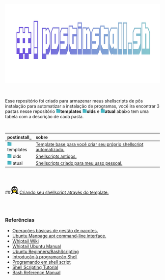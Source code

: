 <br>

<p align="center">
  <img width="922" height="257" src="assets/postinstall.png">
</p>

<br>

Esse repositório foi criado para armazenar meus shellscripts de pôs instalação para automatizar a instalação de programas, você ira encontrar 3 pastas nesse repositório <img width="14" height="" src="assets/icons/folder.png">**templates** <img width="14" height="" src="assets/icons/folder.png">**olds** e <img width="14" height="" src="assets/icons/folder.png">**atual** abaixo tem uma tabela com a descrição de cada pasta. 


<br>

postinstall_ | sobre
:------ | :------ 
 <img width="14" height="" src="assets/icons/folder.png">templates | [Template base para você criar seu próprio shellscript automatizado.](https://github.com/odiegoduarte/postinstall/tree/master/templates)
<img width="14" height="" src="assets/icons/folder.png"> olds | [Shellscripts antigos.](https://github.com/odiegoduarte/postinstall/tree/master/old)
 <img width="14" height="" src="assets/icons/folder.png"> atual |[Shellscripts criado para meu usso pessoal.](https://github.com/odiegoduarte/postinstall/tree/master/atual)


<br> <br>

##<img width="25" height="" src="/assets/icons/linux.png"> [Criando seu shellscript através do template.](https://github.com/odiegoduarte/postinstall/blob/master/templates/criando_seu_shellscript.md)

<br> <br>

### Referências

- [Operações básicas de gestão de pacotes.](https://www.debian.org/doc/manuals/debian-reference/ch02.pt.html#_basic_package_management_operations)
- [Ubuntu Manpage apt command-line interface.](https://manpages.ubuntu.com/manpages/focal/man8/apt.8.html)
- [Whiptail Wiki](https://en.wikibooks.org/wiki/Bash_Shell_Scripting/Whiptail)
- [Whiptail Ubuntu Manual](http://manpages.ubuntu.com/manpages/focal/man1/whiptail.1.html)
- [Ubuntu Beginners/BashScripting](https://help.ubuntu.com/community/Beginners/BashScripting)
- [Introdução à programação Shell](http://www.faqs.org/docs/air/tsshell.html)
- [Programando em shell script](http://www.devin.com.br/shell_script/)
- [Shell Scripting Tutorial](https://www.shellscript.sh/)
- [Bash Reference Manual](https://devdocs.io/bash/)

<br><br>